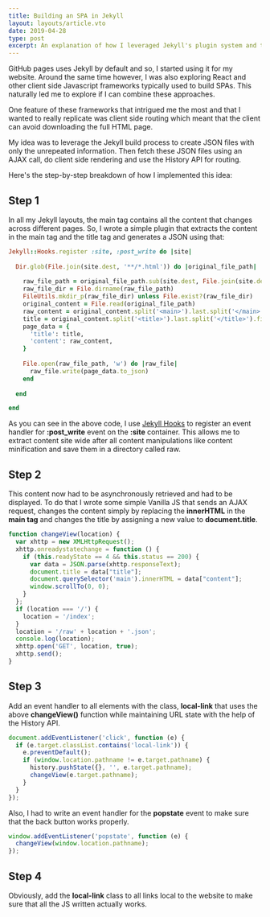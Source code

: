 ```yaml
---
title: Building an SPA in Jekyll
layout: layouts/article.vto
date: 2019-04-28
type: post
excerpt: An explanation of how I leveraged Jekyll's plugin system and the History API to build an SPA.
---
```

GitHub pages uses Jekyll by default and so, I started using it for my website. Around the same time however, I was also exploring React and other client side Javascript frameworks typically used to build SPAs. This naturally led me to explore if I can combine these approaches.

One feature of these frameworks that intrigued me the most and that I wanted to really replicate was client side routing which meant that the client can avoid downloading the full HTML page.

My idea was to leverage the Jekyll build process to create JSON files with only the unrepeated information. Then fetch these JSON files using an AJAX call, do client side rendering and use the History API for routing.

Here's the step-by-step breakdown of how I implemented this idea:

## Step 1

In all my Jekyll layouts, the main tag contains all the content that changes across different pages. So, I wrote a simple plugin that extracts the content in the main tag and the title tag and generates a JSON using that:

```ruby
Jekyll::Hooks.register :site, :post_write do |site|
  
  Dir.glob(File.join(site.dest, '**/*.html')) do |original_file_path|
    
    raw_file_path = original_file_path.sub(site.dest, File.join(site.dest, 'raw')).sub('.html', '.json')
    raw_file_dir = File.dirname(raw_file_path)
    FileUtils.mkdir_p(raw_file_dir) unless File.exist?(raw_file_dir)
    original_content = File.read(original_file_path)
    raw_content = original_content.split('<main>').last.split('</main>').first
    title = original_content.split('<title>').last.split('</title>').first
    page_data = {
      'title': title,
      'content': raw_content,
    }
    
    File.open(raw_file_path, 'w') do |raw_file|
      raw_file.write(page_data.to_json)
    end
  
  end

end
```

As you can see in the above code, I use [Jekyll Hooks](https://jekyllrb.com/docs/plugins/hooks/) to register an event handler for **:post_write** event on the **:site** container. This allows me to extract content site wide after all content manipulations like content minification and save them in a directory called raw.

## Step 2

This content now had to be asynchronously retrieved and had to be displayed. To do that I wrote some simple Vanilla JS that sends an AJAX request, changes the content simply by replacing the **innerHTML** in the **main tag** and changes the title by assigning a new value to **document.title**.

```js
function changeView(location) {
  var xhttp = new XMLHttpRequest();
  xhttp.onreadystatechange = function () {
    if (this.readyState == 4 && this.status == 200) {
      var data = JSON.parse(xhttp.responseText);
      document.title = data["title"];
      document.querySelector('main').innerHTML = data["content"];
      window.scrollTo(0, 0);
    }
  };
  if (location === '/') {
    location = '/index';
  }
  location = '/raw' + location + '.json';
  console.log(location);
  xhttp.open('GET', location, true);
  xhttp.send();
}
```

## Step 3

Add an event handler to all elements with the class, **local-link** that uses the above **changeView()** function while maintaining URL state with the help of the History API.

```js
document.addEventListener('click', function (e) {
  if (e.target.classList.contains('local-link')) {
    e.preventDefault();
    if (window.location.pathname != e.target.pathname) {
      history.pushState({}, '', e.target.pathname);
      changeView(e.target.pathname);
    }
  }
});
```

Also, I had to write an event handler for the **popstate** event to make sure that the back button works properly.

```js
window.addEventListener('popstate', function (e) {
  changeView(window.location.pathname);
});
```

## Step 4

Obviously, add the **local-link** class to all links local to the website to make sure that all the JS written actually works.